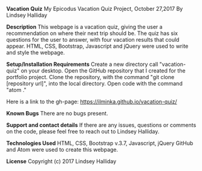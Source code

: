 **Vacation Quiz**
My Epicodus Vacation Quiz Project, October 27,2017
By Lindsey Halliday

**Description**
This webpage is a vacation quiz, giving the user a recommendation on where their next trip should be. The quiz has six questions for the user to answer, with four vacation results that could appear. HTML, CSS, Bootstrap, Javascript and jQuery were used to write and style the webpage.

**Setup/Installation Requirements**
Create a new directory call "vacation-quiz" on your desktop.
Open the GitHub repository that I created for the portfolio project.
Clone the repository, with the command "git clone [repository url]", into the local directory.
Open code with the command "atom ."

Here is a link to the gh-page: https://ilminka.github.io/vacation-quiz/

**Known Bugs**
There are no bugs present.

**Support and contact details**
If there are any issues, questions or comments on the code, please feel free to reach out to Lindsey Halliday.

**Technologies Used**
HTML, CSS, Bootstrap v.3.7, Javascript, jQuery GitHub and Atom were used to create this webpage.

**License**
Copyright (c) 2017 Lindsey Halliday
